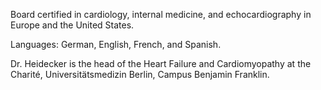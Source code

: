 Board certified in cardiology, internal medicine, and echocardiography in Europe and the United States.

Languages: German, English, French, and Spanish.

Dr. Heidecker is the head of the Heart Failure and Cardiomyopathy at the Charité, Universitätsmedizin Berlin, 
Campus Benjamin Franklin.

